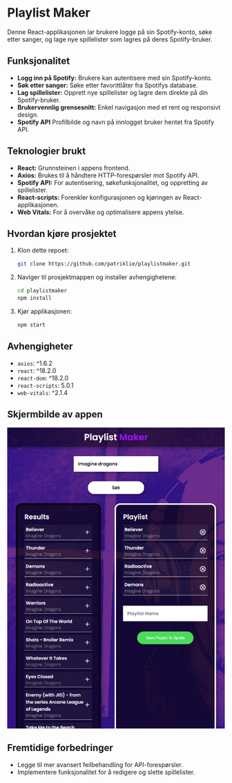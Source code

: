 # Playlist Maker

Denne React-applikasjonen lar brukere logge på sin Spotify-konto, søke etter sanger, og lage nye spillelister som lagres på deres Spotify-bruker.

## Funksjonalitet

- **Logg inn på Spotify:** Brukere kan autentisere med sin Spotify-konto.
- **Søk etter sanger:** Søke etter favorittlåter fra Spotifys database.
- **Lag spillelister:** Opprett nye spillelister og lagre dem direkte på din Spotify-bruker.
- **Brukervennlig grensesnitt:** Enkel navigasjon med et rent og responsivt design.
- **Spotify API** Profilbilde og navn på innlogget bruker hentet fra Spotify API.

## Teknologier brukt

- **React:** Grunnsteinen i appens frontend.
- **Axios:** Brukes til å håndtere HTTP-forespørsler mot Spotify API.
- **Spotify API:** For autentisering, søkefunksjonalitet, og oppretting av spillelister.
- **React-scripts:** Forenkler konfigurasjonen og kjøringen av React-applikasjonen.
- **Web Vitals:** For å overvåke og optimalisere appens ytelse.

## Hvordan kjøre prosjektet

1. Klon dette repoet:
    ```bash
    git clone https://github.com/patriklie/playlistmaker.git
    ```
2. Naviger til prosjektmappen og installer avhengighetene:
    ```bash
    cd playlistmaker
    npm install
    ```
3. Kjør applikasjonen:
    ```bash
    npm start
    ```

## Avhengigheter

- `axios`: ^1.6.2
- `react`: ^18.2.0
- `react-dom`: ^18.2.0
- `react-scripts`: 5.0.1
- `web-vitals`: ^2.1.4

## Skjermbilde av appen
![Eksempel på playlist](img/Playlist_example.png)

## Fremtidige forbedringer

- Legge til mer avansert feilbehandling for API-forespørsler.
- Implementere funksjonalitet for å redigere og slette spillelister.
